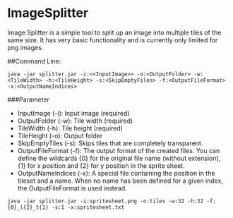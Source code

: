 ImageSplitter
=============

Image Splitter is a simple tool to split up an image into multiple tiles of the same size. It has very basic functionality and is currently only limited for png images.

##Command Line:

`java -jar splitter.jar -i:<<InputImage>> -o:<OutputFolder> -w:<TileWidth> -h:<TileHeight> -s:<SkipEmptyFiles> -f:<OutputFileFormat> -x:<OutputNameIndices>`

###Parameter

* InputImage (-i): Input image (required)
* OutputFolder (-w): Tile width (required)
* TileWidth (-h): Tile height (required)
* TileHeight (-o): Output folder
* SkipEmptyTiles (-s): Skips tiles that are completely transparent.
* OutputFileFormat (-f): The output format of the created files. You can define the wildcards {0} for the original file name (without extension), {1} for x position and {2} for y position in the sprite sheet.
* OutputNameIndices (-x): A special file containing the position in the tileset and a name. When no name has been defined for a given index, the OutputFileFormat is used instead.

`java -jar splitter.jar -i:spritesheet.png -o:tiles -w:32 -h:32 -f:{0}_l{2}_t{1} -s:1 -x:spritesheet.txt`

 



